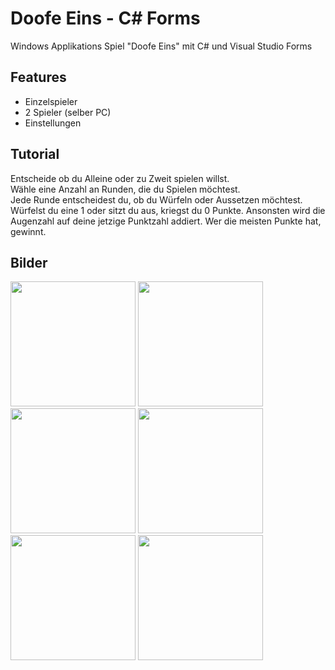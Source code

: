 
# Doofe Eins - C# Forms

Windows Applikations Spiel "Doofe Eins" mit C# und Visual Studio Forms



## Features

- Einzelspieler
- 2 Spieler (selber PC)
- Einstellungen


## Tutorial
Entscheide ob du Alleine oder zu Zweit spielen willst. <br>
Wähle eine Anzahl an Runden, die du Spielen möchtest. <br>
Jede Runde entscheidest du, ob du Würfeln oder Aussetzen möchtest. <br>
Würfelst du eine 1 oder sitzt du aus, kriegst du 0 Punkte. Ansonsten wird die Augenzahl auf deine jetzige Punktzahl addiert.
Wer die meisten Punkte hat, gewinnt.


## Bilder
<div float="left">
  <img src="https://user-images.githubusercontent.com/54446422/208699640-2ccd5066-eeb7-4ea4-92fb-c56a56481877.png" width="200">
  <img src="https://user-images.githubusercontent.com/54446422/208699835-ca1d46a9-e2d5-45f4-b69a-aa708ae26976.png" width="200">
  <img src="https://user-images.githubusercontent.com/54446422/208701567-bdfaabfb-e903-4ad7-b775-b7149378392f.png" width="200">
  <img src="https://user-images.githubusercontent.com/54446422/208701855-a1942984-ca84-4011-8b22-4f47cdfc4938.png" width="200">
  <img src="https://user-images.githubusercontent.com/54446422/208702164-9bae2fa3-6a77-4ac1-a9eb-7edc1c18e1b0.png" width="200">
  <img src="https://user-images.githubusercontent.com/54446422/208702191-86a0d3f3-4956-4809-a259-bbe0c138c522.png" width="200">
</div>
